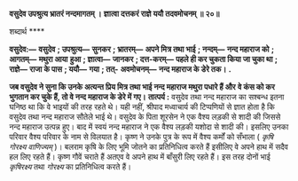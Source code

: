 **वसुदेव उपश्रुत्य भ्रातरं नन्दमागतम् ।** **ज्ञात्वा दत्तकरं राज्ञे ययौ तदवमोचनम् ॥ २०॥** 

शब्दार्थ **** 

**वसुदेव:—** **वसुदेव** **; उपश्रुत्य—** **सुनकर** **; भ्रातरम्—** **अपने मित्र तथा भाई** **; नन्दम्—** **नन्द महाराज को** **; आगतम्—** **मथुरा आया** **हुआ** **; ज्ञात्वा—** **जानकर** **; दत्त-करम्—** **पहले ही कर चुकता किया जा चुका था** **; राज्ञे—** **राजा के पास** **; ययौ—** **गया** **; तत्-** **अवमोचनम्—** **नन्द महाराज के डेरे तक।** **.** 

**जब वसुदेव ने सुना कि उनके अत्यन्त प्रिय मित्र तथा भाई नन्द महाराज मथुरा पधारे हैं और** **वे कंस को कर भुगतान कर चुके हैं, तो वे नन्द महाराज के डेरे में गए।** **तात्पर्य :** वसुदेव तथा नन्द महाराज का सश्बन्ध इतना घनिष्ठ था कि वे भाइयों की तरह रहते थे। यही नहीं, श्रीपाद मध्वाचार्य की टिप्पणियों से ज्ञात होता है कि वसुदेव तथा नन्द महाराज सौतेले भाई थे। वसुदेव के पिता शूरसेन ने एक वैश्य लड़की से शादी की जिससे नन्द महाराज उत्पन्न हुए। बाद में स्वयं नन्द महाराज ने एक वैश्य लड़की यशोदा से शादी की। इसलिए उनका परिवार वैश्य परिवार के नाम से विलयात है। कृष्ण ने उनके पुत्र के रूप में वैश्य कर्मों को सँभाला ( *कृषि गोरक्ष्य वाणिज्यम्* )। बलराम कृषि के लिए भूमि जोतने का प्रतिनिधित्व करते हैं इसीलिए वे अपने हाथ में सदैव हल लिए रहते हैं। कृष्ण गौवें चराते हैं अतएव वे अपने हाथ में बाँसुरी लिए रहते हैं। इस तरह दोनों भाई *कृषिरक्ष्य* तथा *गोरक्ष्य* का प्रतिनिधित्व करते हैं।  